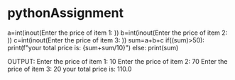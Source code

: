 # pythonAssignment
a=int(inout(Enter the price of item 1: ))
b=int(inout(Enter the price of item 2: ))
c=int(inout(Enter the price of item 3: ))
sum=a+b+c
if((sum)>50):
 print(f"your total price is: {sum+sum/10}")
else:
 print(sum)


 OUTPUT:
 Enter the price of item 1: 10
 Enter the price of item 2: 70
 Enter the price of item 3: 20
 your total price is: 110.0

